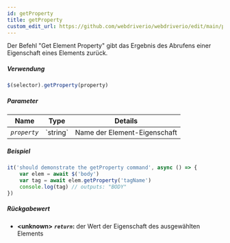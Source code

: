 ```yaml
---
id: getProperty
title: getProperty
custom_edit_url: https://github.com/webdriverio/webdriverio/edit/main/packages/webdriverio/src/commands/element/getProperty.ts
---
```


Der Befehl "Get Element Property" gibt das Ergebnis des Abrufens einer Eigenschaft eines
Elements zurück.

##### Verwendung

```js
$(selector).getProperty(property)
```

##### Parameter

<table>
  <thead>
    <tr>
      <th>Name</th><th>Type</th><th>Details</th>
    </tr>
  </thead>
  <tbody>
    <tr>
      <td><code><var>property</var></code></td>
      <td>`string`</td>
      <td>Name der Element-Eigenschaft</td>
    </tr>
  </tbody>
</table>

##### Beispiel

```js title="getProperty.js"
it('should demonstrate the getProperty command', async () => {
    var elem = await $('body')
    var tag = await elem.getProperty('tagName')
    console.log(tag) // outputs: "BODY"
})
```

##### Rückgabewert

- **&lt;unknown&gt;**
            **<code><var>return</var></code>:** der Wert der Eigenschaft des ausgewählten Elements
